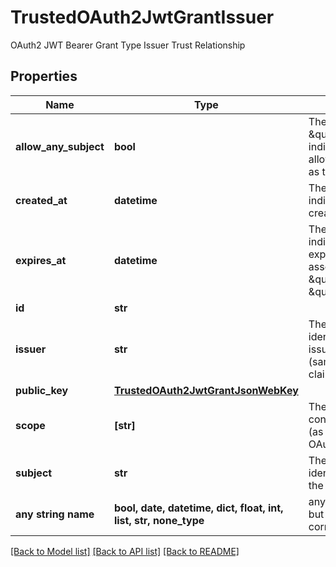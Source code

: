 # TrustedOAuth2JwtGrantIssuer

OAuth2 JWT Bearer Grant Type Issuer Trust Relationship

## Properties
Name | Type | Description | Notes
------------ | ------------- | ------------- | -------------
**allow_any_subject** | **bool** | The \&quot;allow_any_subject\&quot; indicates that the issuer is allowed to have any principal as the subject of the JWT. | [optional] 
**created_at** | **datetime** | The \&quot;created_at\&quot; indicates, when grant was created. | [optional] 
**expires_at** | **datetime** | The \&quot;expires_at\&quot; indicates, when grant will expire, so we will reject assertion from \&quot;issuer\&quot; targeting \&quot;subject\&quot;. | [optional] 
**id** | **str** |  | [optional] 
**issuer** | **str** | The \&quot;issuer\&quot; identifies the principal that issued the JWT assertion (same as \&quot;iss\&quot; claim in JWT). | [optional] 
**public_key** | [**TrustedOAuth2JwtGrantJsonWebKey**](TrustedOAuth2JwtGrantJsonWebKey.md) |  | [optional] 
**scope** | **[str]** | The \&quot;scope\&quot; contains list of scope values (as described in Section 3.3 of OAuth 2.0 [RFC6749]) | [optional] 
**subject** | **str** | The \&quot;subject\&quot; identifies the principal that is the subject of the JWT. | [optional] 
**any string name** | **bool, date, datetime, dict, float, int, list, str, none_type** | any string name can be used but the value must be the correct type | [optional]

[[Back to Model list]](../README.md#documentation-for-models) [[Back to API list]](../README.md#documentation-for-api-endpoints) [[Back to README]](../README.md)


